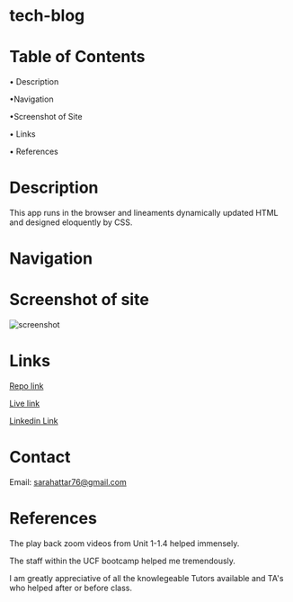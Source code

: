 # tech-blog





# Table of Contents
• Description

•Navigation

•Screenshot of Site

• Links

• References

# Description


This app runs in the browser and lineaments dynamically updated HTML and designed eloquently by CSS.

# Navigation




# Screenshot of site
<!-- add the right screenshot -->
![screenshot](./assets/images/.png)

# Links

<!-- add the correct link in the () -->

[Repo link](https://github.com/SarahAmel/sarahs-portfolio)   



[Live link](https://sarahamel.github.io/sarahs-portfolio/)



[Linkedin Link](https://www.linkedin.com/in/sarah-attar-477312235/)

# Contact
Email: sarahattar76@gmail.com

# References
The play back zoom videos from Unit 1-1.4 helped immensely.

The staff within the UCF bootcamp helped me tremendously.

I am greatly appreciative of all the knowlegeable Tutors available and TA's who helped after or before class.